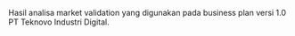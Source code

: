 Hasil analisa market validation yang digunakan pada business plan versi 1.0 PT Teknovo Industri Digital.
